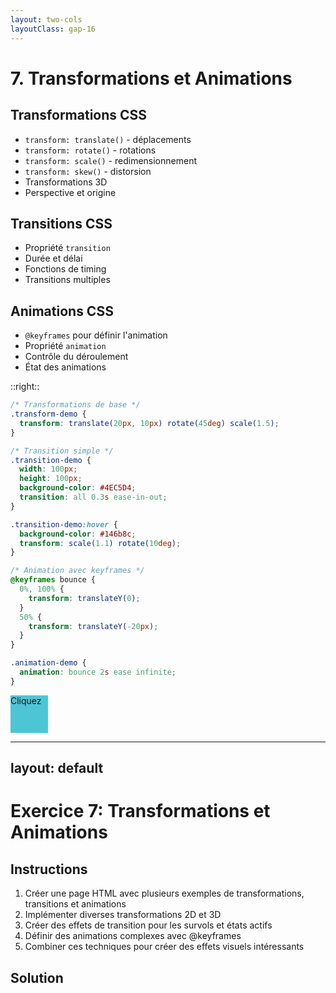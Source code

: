 ```yaml
---
layout: two-cols
layoutClass: gap-16
---
```


# 7. Transformations et Animations

## Transformations CSS
- `transform: translate()` - déplacements
- `transform: rotate()` - rotations
- `transform: scale()` - redimensionnement
- `transform: skew()` - distorsion
- Transformations 3D
- Perspective et origine

## Transitions CSS
- Propriété `transition`
- Durée et délai
- Fonctions de timing
- Transitions multiples

## Animations CSS
- `@keyframes` pour définir l'animation
- Propriété `animation`
- Contrôle du déroulement
- État des animations

::right::

```css
/* Transformations de base */
.transform-demo {
  transform: translate(20px, 10px) rotate(45deg) scale(1.5);
}

/* Transition simple */
.transition-demo {
  width: 100px;
  height: 100px;
  background-color: #4EC5D4;
  transition: all 0.3s ease-in-out;
}

.transition-demo:hover {
  background-color: #146b8c;
  transform: scale(1.1) rotate(10deg);
}

/* Animation avec keyframes */
@keyframes bounce {
  0%, 100% {
    transform: translateY(0);
  }
  50% {
    transform: translateY(-20px);
  }
}

.animation-demo {
  animation: bounce 2s ease infinite;
}
```

<div class="mt-4">
  <div style="width: 60px; height: 60px; background-color: #4EC5D4; transition: all 0.3s ease; cursor: pointer;" 
       @click="$el.style.transform = $el.style.transform ? '' : 'rotate(45deg) scale(1.25)'">
    Cliquez
  </div>
</div>

<!--
Points clés sur les transformations et animations:
- Les transformations modifient visuellement les éléments sans affecter le flux du document
- Les transitions permettent d'animer en douceur les changements de propriétés
- Les animations @keyframes offrent un contrôle plus précis sur le mouvement
- Les transformations 3D peuvent créer des effets impressionnants avec perspective
-->

---
layout: default
---

# Exercice 7: Transformations et Animations

## Instructions
1. Créer une page HTML avec plusieurs exemples de transformations, transitions et animations
2. Implémenter diverses transformations 2D et 3D
3. Créer des effets de transition pour les survols et états actifs
4. Définir des animations complexes avec @keyframes
5. Combiner ces techniques pour créer des effets visuels intéressants


<div class="mt-4 border-t pt-4">

## Solution

```html

```

</div>

<!--
Conseils pour l'exercice:
- Comprendre la différence entre les transformations, les transitions et les animations
- Expérimenter avec différentes fonctions de timing pour les transitions
- Combiner plusieurs transformations pour créer des effets complexes
- Penser à l'expérience utilisateur en concevant des animations
-->


<!--
Points clés de cet exercice:
- Démonstration des transformations 2D et 3D avec effets au survol
- Création d'un cube 3D interactif avec perspective
- Exploration des différentes fonctions de timing pour les transitions
- Utilisation de transitions multiples avec délais
- Création d'animations avec @keyframes pour divers effets
- Contrôle des animations avec les différentes propriétés
- Application pratique avec boutons animés et carte interactive
- Combinaison des transformations, transitions et animations
-->